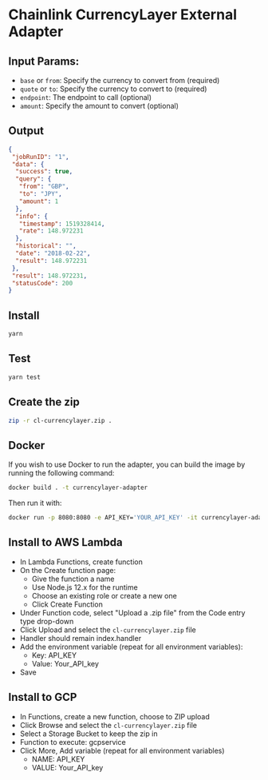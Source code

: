 # Chainlink CurrencyLayer External Adapter

## Input Params:

- `base` or `from`: Specify the currency to convert from (required)
- `quote` or `to`: Specify the currency to convert to (required)
- `endpoint`: The endpoint to call (optional)
- `amount`: Specify the amount to convert (optional)

## Output

```json
{
 "jobRunID": "1",
 "data": {
  "success": true,
  "query": {
   "from": "GBP",
   "to": "JPY",
   "amount": 1
  },
  "info": {
   "timestamp": 1519328414,
   "rate": 148.972231
  },
  "historical": "",
  "date": "2018-02-22",
  "result": 148.972231
 },
 "result": 148.972231,
 "statusCode": 200
}
```

## Install

```bash
yarn
```

## Test

```bash
yarn test
```

## Create the zip

```bash
zip -r cl-currencylayer.zip .
```

## Docker

If you wish to use Docker to run the adapter, you can build the image by running the following command:

```bash
docker build . -t currencylayer-adapter
```

Then run it with:

```bash
docker run -p 8080:8080 -e API_KEY='YOUR_API_KEY' -it currencylayer-adapter:latest
```

## Install to AWS Lambda

- In Lambda Functions, create function
- On the Create function page:
  - Give the function a name
  - Use Node.js 12.x for the runtime
  - Choose an existing role or create a new one
  - Click Create Function
- Under Function code, select "Upload a .zip file" from the Code entry type drop-down
- Click Upload and select the `cl-currencylayer.zip` file
- Handler should remain index.handler
- Add the environment variable (repeat for all environment variables):
  - Key: API_KEY
  - Value: Your_API_key
- Save


## Install to GCP

- In Functions, create a new function, choose to ZIP upload
- Click Browse and select the `cl-currencylayer.zip` file
- Select a Storage Bucket to keep the zip in
- Function to execute: gcpservice
- Click More, Add variable (repeat for all environment variables)
  - NAME: API_KEY
  - VALUE: Your_API_key
